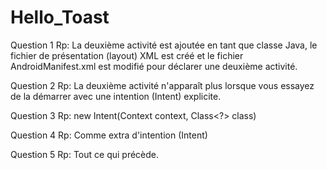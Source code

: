 # Hello_Toast


Question 1 
Rp: La deuxième activité est ajoutée en tant que classe Java, le fichier de présentation (layout) XML est créé et le fichier AndroidManifest.xml est modifié pour déclarer une deuxième activité.

Question 2 
Rp: La deuxième activité n'apparaît plus lorsque vous essayez de la démarrer avec une intention (Intent) explicite.

Question 3
Rp: new Intent(Context context, Class<?> class)

Question 4 
Rp: Comme extra d'intention (Intent)

Question 5 
Rp: Tout ce qui précède.
